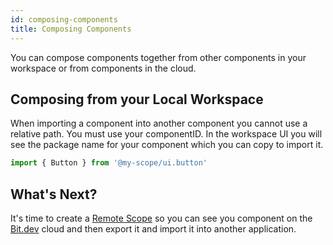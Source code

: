 ```yaml
---
id: composing-components
title: Composing Components
---
```


You can compose components together from other components in your workspace or from components in the cloud.

## Composing from your Local Workspace

When importing a component into another component you cannot use a relative path. You must use your componentID. In the workspace UI you will see the package name for your component which you can copy to import it.

```js
import { Button } from '@my-scope/ui.button'
```

## What's Next?

It's time to create a [Remote Scope](remote-scope) so you can see you component on the [Bit.dev](https://bit.dev) cloud and then export it and import it into another application.